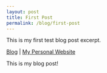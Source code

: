```yaml
---
layout: post
title: First Post
permalink: /blog/first-post
---
```


This is my first test blog post excerpt. 

[Blog](https://cameronntaylor.github.io/blog/) | [My Personal Website](https://cameronntaylor.github.io/)

This is my blog post!
